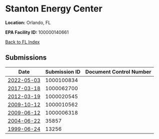 # Stanton Energy Center

**Location:** Orlando, FL

**EPA Facility ID:** 100000140661

[Back to FL Index](../../index.md)

## Submissions

| Date | Submission ID | Document Control Number |
|------|--------------|-------------------------|
| [2022-05-03](submissions/1000100834.md) | 1000100834 |  |
| [2017-03-18](submissions/1000062700.md) | 1000062700 |  |
| [2012-03-19](submissions/1000020545.md) | 1000020545 |  |
| [2009-10-12](submissions/1000010562.md) | 1000010562 |  |
| [2009-06-12](submissions/1000006318.md) | 1000006318 |  |
| [2004-06-22](submissions/35857.md) | 35857 |  |
| [1999-06-24](submissions/13256.md) | 13256 |  |
